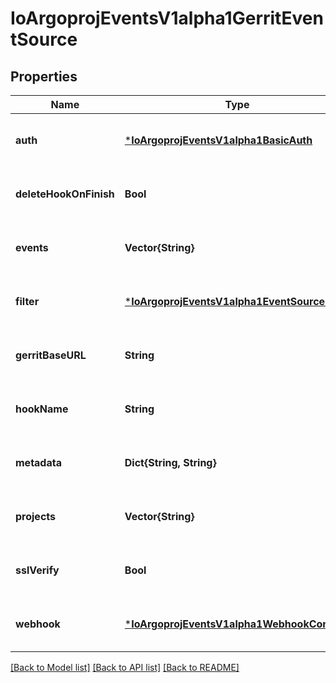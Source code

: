 # IoArgoprojEventsV1alpha1GerritEventSource


## Properties
Name | Type | Description | Notes
------------ | ------------- | ------------- | -------------
**auth** | [***IoArgoprojEventsV1alpha1BasicAuth**](IoArgoprojEventsV1alpha1BasicAuth.md) |  | [optional] [default to nothing]
**deleteHookOnFinish** | **Bool** |  | [optional] [default to nothing]
**events** | **Vector{String}** |  | [optional] [default to nothing]
**filter** | [***IoArgoprojEventsV1alpha1EventSourceFilter**](IoArgoprojEventsV1alpha1EventSourceFilter.md) |  | [optional] [default to nothing]
**gerritBaseURL** | **String** |  | [optional] [default to nothing]
**hookName** | **String** |  | [optional] [default to nothing]
**metadata** | **Dict{String, String}** |  | [optional] [default to nothing]
**projects** | **Vector{String}** | List of project namespace paths like \&quot;whynowy/test\&quot;. | [optional] [default to nothing]
**sslVerify** | **Bool** |  | [optional] [default to nothing]
**webhook** | [***IoArgoprojEventsV1alpha1WebhookContext**](IoArgoprojEventsV1alpha1WebhookContext.md) |  | [optional] [default to nothing]


[[Back to Model list]](../README.md#models) [[Back to API list]](../README.md#api-endpoints) [[Back to README]](../README.md)


